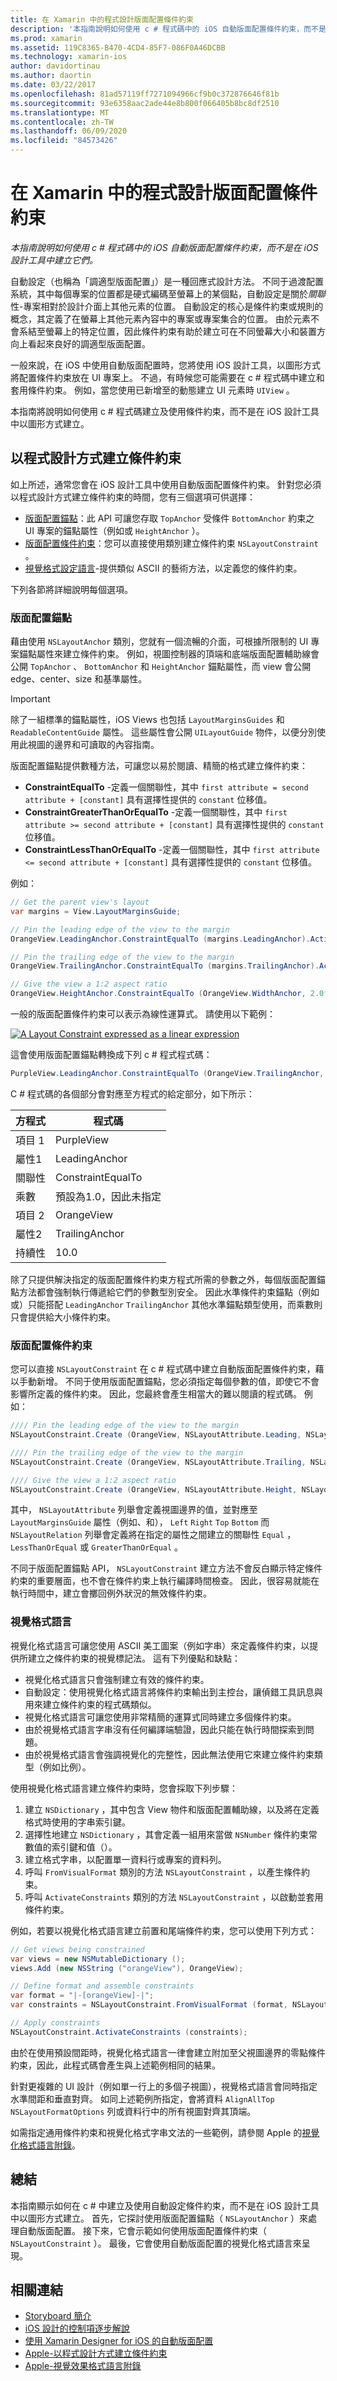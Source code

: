 ```yaml
---
title: 在 Xamarin 中的程式設計版面配置條件約束
description: '本指南說明如何使用 c # 程式碼中的 iOS 自動版面配置條件約束，而不是在 iOS 設計工具中建立它們。'
ms.prod: xamarin
ms.assetid: 119C8365-B470-4CD4-85F7-086F0A46DCBB
ms.technology: xamarin-ios
author: davidortinau
ms.author: daortin
ms.date: 03/22/2017
ms.openlocfilehash: 81ad57119ff7271094966cf9b0c372876646f81b
ms.sourcegitcommit: 93e6358aac2ade44e8b800f066405b8bc8df2510
ms.translationtype: MT
ms.contentlocale: zh-TW
ms.lasthandoff: 06/09/2020
ms.locfileid: "84573426"
---
```

# <a name="programmatic-layout-constraints-in-xamarinios"></a>在 Xamarin 中的程式設計版面配置條件約束

_本指南說明如何使用 c # 程式碼中的 iOS 自動版面配置條件約束，而不是在 iOS 設計工具中建立它們。_

自動設定（也稱為「調適型版面配置」）是一種回應式設計方法。 不同于過渡配置系統，其中每個專案的位置都是硬式編碼至螢幕上的某個點，自動設定是關於*關聯*性-專案相對於設計介面上其他元素的位置。 自動設定的核心是條件約束或規則的概念，其定義了在螢幕上其他元素內容中的專案或專案集合的位置。 由於元素不會系結至螢幕上的特定位置，因此條件約束有助於建立可在不同螢幕大小和裝置方向上看起來良好的調適型版面配置。

一般來說，在 iOS 中使用自動版面配置時，您將使用 iOS 設計工具，以圖形方式將配置條件約束放在 UI 專案上。 不過，有時候您可能需要在 c # 程式碼中建立和套用條件約束。 例如，當您使用已新增至的動態建立 UI 元素時 `UIView` 。

本指南將說明如何使用 c # 程式碼建立及使用條件約束，而不是在 iOS 設計工具中以圖形方式建立。

<a name="Creating-Constraints-Programmatically"></a>

## <a name="creating-constraints-programmatically"></a>以程式設計方式建立條件約束

如上所述，通常您會在 iOS 設計工具中使用自動版面配置條件約束。 針對您必須以程式設計方式建立條件約束的時間，您有三個選項可供選擇：

- [版面配置錨點](#Layout-Anchors)：此 API 可讓您存取 `TopAnchor` 受條件 `BottomAnchor` 約束之 UI 專案的錨點屬性（例如或 `HeightAnchor` ）。
- [版面配置條件約束](#Layout-Constraints)：您可以直接使用類別建立條件約束 `NSLayoutConstraint` 。
- [視覺格式設定語言](#Visual-Format-Language)-提供類似 ASCII 的藝術方法，以定義您的條件約束。

下列各節將詳細說明每個選項。

<a name="Layout-Anchors"></a>

### <a name="layout-anchors"></a>版面配置錨點

藉由使用 `NSLayoutAnchor` 類別，您就有一個流暢的介面，可根據所限制的 UI 專案錨點屬性來建立條件約束。 例如，視圖控制器的頂端和底端版面配置輔助線會公開 `TopAnchor` 、 `BottomAnchor` 和 `HeightAnchor` 錨點屬性，而 view 會公開 edge、center、size 和基準屬性。

> [!IMPORTANT]
> 除了一組標準的錨點屬性，iOS Views 也包括 `LayoutMarginsGuides` 和 `ReadableContentGuide` 屬性。 這些屬性會公開 `UILayoutGuide` 物件，以便分別使用此視圖的邊界和可讀取的內容指南。

版面配置錨點提供數種方法，可讓您以易於閱讀、精簡的格式建立條件約束：

- **ConstraintEqualTo** -定義一個關聯性，其中 `first attribute = second attribute + [constant]` 具有選擇性提供的 `constant` 位移值。
- **ConstraintGreaterThanOrEqualTo** -定義一個關聯性，其中 `first attribute >= second attribute + [constant]` 具有選擇性提供的 `constant` 位移值。
- **ConstraintLessThanOrEqualTo** -定義一個關聯性，其中 `first attribute <= second attribute + [constant]` 具有選擇性提供的 `constant` 位移值。

例如：

```csharp
// Get the parent view's layout
var margins = View.LayoutMarginsGuide;

// Pin the leading edge of the view to the margin
OrangeView.LeadingAnchor.ConstraintEqualTo (margins.LeadingAnchor).Active = true;

// Pin the trailing edge of the view to the margin
OrangeView.TrailingAnchor.ConstraintEqualTo (margins.TrailingAnchor).Active = true;

// Give the view a 1:2 aspect ratio
OrangeView.HeightAnchor.ConstraintEqualTo (OrangeView.WidthAnchor, 2.0f);
```

一般的版面配置條件約束可以表示為線性運算式。 請使用以下範例：

[![](programmatic-layout-constraints-images/graph01.png "A Layout Constraint expressed as a linear expression")](programmatic-layout-constraints-images/graph01.png#lightbox)

這會使用版面配置錨點轉換成下列 c # 程式程式碼：

```csharp
PurpleView.LeadingAnchor.ConstraintEqualTo (OrangeView.TrailingAnchor, 10).Active = true; 
```

C # 程式碼的各個部分會對應至方程式的給定部分，如下所示：

|方程式|程式碼|
|---|---|
|項目 1|PurpleView|
|屬性1|LeadingAnchor|
|關聯性|ConstraintEqualTo|
|乘數|預設為1.0，因此未指定|
|項目 2|OrangeView|
|屬性2|TrailingAnchor|
|持續性|10.0|

除了只提供解決指定的版面配置條件約束方程式所需的參數之外，每個版面配置錨點方法都會強制執行傳遞給它們的參數型別安全。 因此水準條件約束錨點（例如或）只能搭配 `LeadingAnchor` `TrailingAnchor` 其他水準錨點類型使用，而乘數則只會提供給大小條件約束。

<a name="Layout-Constraints"></a>

### <a name="layout-constraints"></a>版面配置條件約束

您可以直接 `NSLayoutConstraint` 在 c # 程式碼中建立自動版面配置條件約束，藉以手動新增。 不同于使用版面配置錨點，您必須指定每個參數的值，即使它不會影響所定義的條件約束。 因此，您最終會產生相當大的難以閱讀的程式碼。 例如：

```csharp
//// Pin the leading edge of the view to the margin
NSLayoutConstraint.Create (OrangeView, NSLayoutAttribute.Leading, NSLayoutRelation.Equal, View, NSLayoutAttribute.LeadingMargin, 1.0f, 0.0f).Active = true;

//// Pin the trailing edge of the view to the margin
NSLayoutConstraint.Create (OrangeView, NSLayoutAttribute.Trailing, NSLayoutRelation.Equal, View, NSLayoutAttribute.TrailingMargin, 1.0f, 0.0f).Active = true;

//// Give the view a 1:2 aspect ratio
NSLayoutConstraint.Create (OrangeView, NSLayoutAttribute.Height, NSLayoutRelation.Equal, OrangeView, NSLayoutAttribute.Width, 2.0f, 0.0f).Active = true;
```

其中， `NSLayoutAttribute` 列舉會定義視圖邊界的值，並對應至 `LayoutMarginsGuide` 屬性（例如、和）， `Left` `Right` `Top` `Bottom` 而 `NSLayoutRelation` 列舉會定義將在指定的屬性之間建立的關聯性 `Equal` ， `LessThanOrEqual` 或 `GreaterThanOrEqual` 。

不同于版面配置錨點 API， `NSLayoutConstraint` 建立方法不會反白顯示特定條件約束的重要層面，也不會在條件約束上執行編譯時間檢查。 因此，很容易就能在執行時間中，建立會擲回例外狀況的無效條件約束。

<a name="Visual-Format-Language"></a>

### <a name="visual-format-language"></a>視覺格式語言

視覺化格式語言可讓您使用 ASCII 美工圖案（例如字串）來定義條件約束，以提供所建立之條件約束的視覺標記法。 這有下列優點和缺點：

- 視覺化格式語言只會強制建立有效的條件約束。
- 自動設定：使用視覺化格式語言將條件約束輸出到主控台，讓偵錯工具訊息與用來建立條件約束的程式碼類似。
- 視覺化格式語言可讓您使用非常精簡的運算式同時建立多個條件約束。
- 由於視覺格式語言字串沒有任何編譯端驗證，因此只能在執行時間探索到問題。
- 由於視覺格式語言會強調視覺化的完整性，因此無法使用它來建立條件約束類型（例如比例）。

使用視覺化格式語言建立條件約束時，您會採取下列步驟：

1. 建立 `NSDictionary` ，其中包含 View 物件和版面配置輔助線，以及將在定義格式時使用的字串索引鍵。
2. 選擇性地建立 `NSDictionary` ，其會定義一組用來當做 `NSNumber` 條件約束常數值的索引鍵和值（）。
3. 建立格式字串，以配置單一資料行或專案的資料列。
4. 呼叫 `FromVisualFormat` 類別的方法 `NSLayoutConstraint` ，以產生條件約束。
5. 呼叫 `ActivateConstraints` 類別的方法 `NSLayoutConstraint` ，以啟動並套用條件約束。

例如，若要以視覺化格式語言建立前置和尾端條件約束，您可以使用下列方式：

```csharp
// Get views being constrained
var views = new NSMutableDictionary (); 
views.Add (new NSString ("orangeView"), OrangeView);

// Define format and assemble constraints
var format = "|-[orangeView]-|";
var constraints = NSLayoutConstraint.FromVisualFormat (format, NSLayoutFormatOptions.AlignAllTop, null, views);

// Apply constraints
NSLayoutConstraint.ActivateConstraints (constraints);
```

由於在使用預設間距時，視覺化格式語言一律會建立附加至父視圖邊界的零點條件約束，因此，此程式碼會產生與上述範例相同的結果。

針對更複雜的 UI 設計（例如單一行上的多個子視圖），視覺格式語言會同時指定水準間距和垂直對齊。 如同上述範例所指定，會將資料 `AlignAllTop` `NSLayoutFormatOptions` 列或資料行中的所有視圖對齊其頂端。

如需指定通用條件約束和視覺化格式字串文法的一些範例，請參閱 Apple 的[視覺化格式語言附錄](https://developer.apple.com/library/ios/documentation/UserExperience/Conceptual/AutolayoutPG/VisualFormatLanguage.html#//apple_ref/doc/uid/TP40010853-CH27-SW1)。

<a name="Summary"></a>

## <a name="summary"></a>總結

本指南顯示如何在 c # 中建立及使用自動設定條件約束，而不是在 iOS 設計工具中以圖形方式建立。 首先，它探討使用版面配置錨點（ `NSLayoutAnchor` ）來處理自動版面配置。 接下來，它會示範如何使用版面配置條件約束（ `NSLayoutConstraint` ）。 最後，它會使用自動版面配置的視覺化格式語言來呈現。

## <a name="related-links"></a>相關連結

- [Storyboard 簡介](~/ios/user-interface/storyboards/index.md)
- [iOS 設計的控制項逐步解說](~/ios/user-interface/designer/ios-designable-controls-walkthrough.md)
- [使用 Xamarin Designer for iOS 的自動版面配置](~/ios/user-interface/designer/designer-auto-layout.md#modifying-in-code)
- [Apple-以程式設計方式建立條件約束](https://developer.apple.com/library/ios/documentation/UserExperience/Conceptual/AutolayoutPG/ProgrammaticallyCreatingConstraints.html#//apple_ref/doc/uid/TP40010853-CH16-SW1)
- [Apple-視覺效果格式語言附錄](https://developer.apple.com/library/ios/documentation/UserExperience/Conceptual/AutolayoutPG/VisualFormatLanguage.html#//apple_ref/doc/uid/TP40010853-CH27-SW1)

